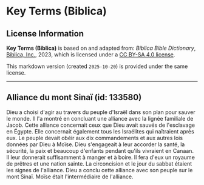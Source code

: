 # Key Terms (Biblica)

## License Information

**Key Terms (Biblica)** is based on and adapted from: _Biblica Bible Dictionary_, [Biblica, Inc.](https://www.biblica.com/), 2023, which is licensed under a [CC BY-SA 4.0 license](https://creativecommons.org/licenses/by-sa/4.0/legalcode.en).

This markdown version (created `2025-10-20`) is provided under the same license.



--------------------------------

## Alliance du mont Sinaï (id: 133580)

Dieu a choisi d'agir au travers du peuple d'Israël dans son plan pour sauver le monde. Il l'a montré en concluant une alliance avec la lignée familiale de Jacob. Cette alliance concernait ceux que Dieu avait sauvés de l'esclavage en Égypte. Elle concernait également tous les Israélites qui naîtraient après eux. Le peuple devait obéir aux dix commandements et aux autres lois données par Dieu à Moïse. Dieu s'engageait à leur accorder la santé, la sécurité, la paix et beaucoup d'enfants pendant qu'ils vivraient en Canaan. Il leur donnerait suffisamment à manger et à boire. Il fera d'eux un royaume de prêtres et une nation sainte. La circoncision et le jour du sabbat étaient les signes de l'alliance. Dieu a conclu cette alliance avec son peuple sur le mont Sinaï. Moïse était l'intermédiaire de l'alliance.


